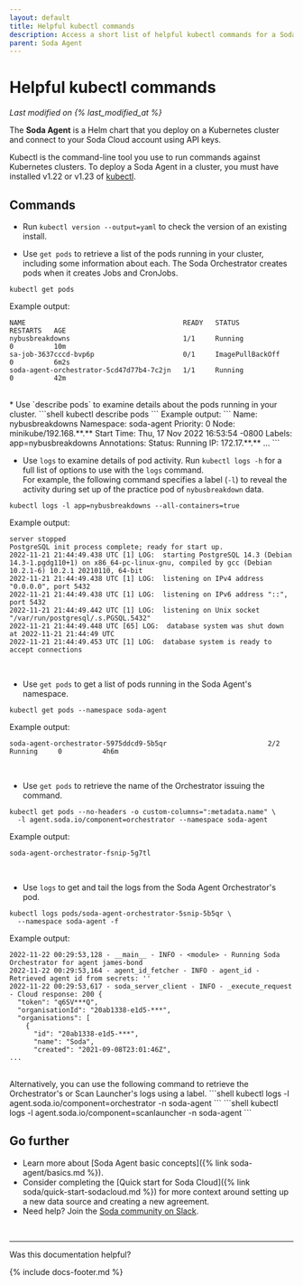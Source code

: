 ```yaml
---
layout: default
title: Helpful kubectl commands
description: Access a short list of helpful kubectl commands for a Soda Agent in your Kubernetes cluster.
parent: Soda Agent
---
```


# Helpful kubectl commands
*Last modified on {% last_modified_at %}*

The **Soda Agent** is a Helm chart that you deploy on a Kubernetes cluster and connect to your Soda Cloud account using API keys.

Kubectl is the command-line tool you use to run commands against Kubernetes clusters. To deploy a Soda Agent in a cluster, you must have installed v1.22 or v1.23 of <a href="https://kubernetes.io/docs/tasks/tools/#kubectl" target="_blank">kubectl</a>. 


## Commands

* Run `kubectl version --output=yaml` to check the version of an existing install.

* Use `get pods` to retrieve a list of the pods running in your cluster, including some information about each. The Soda Orchestrator creates pods when it creates Jobs and CronJobs.
```shell
kubectl get pods
```
Example output:
```
NAME                                       READY   STATUS             RESTARTS   AGE
nybusbreakdowns                            1/1     Running            0          10m
sa-job-3637cccd-bvp6p                      0/1     ImagePullBackOff   0          6m2s
soda-agent-orchestrator-5cd47d77b4-7c2jn   1/1     Running            0          42m
```
<br />
* Use `describe pods` to examine details about the pods running in your cluster.
```shell
kubectl describe pods
```
Example output:
```
Name:         nybusbreakdowns
Namespace:    soda-agent
Priority:     0
Node:         minikube/192.168.**.**
Start Time:   Thu, 17 Nov 2022 16:53:54 -0800
Labels:       app=nybusbreakdowns
Annotations:  <none>
Status:       Running
IP:           172.17.**.**
...
```
<br />

* Use `logs` to examine details of pod activity. Run `kubectl logs -h` for a full list of options to use with the `logs` command. <br />
For example, the following command specifies a label (`-l`) to reveal the activity during set up of the practice pod of `nybusbreakdown` data.
```
kubectl logs -l app=nybusbreakdowns --all-containers=true
```
Example output:
```
server stopped
PostgreSQL init process complete; ready for start up.
2022-11-21 21:44:49.438 UTC [1] LOG:  starting PostgreSQL 14.3 (Debian 14.3-1.pgdg110+1) on x86_64-pc-linux-gnu, compiled by gcc (Debian 10.2.1-6) 10.2.1 20210110, 64-bit
2022-11-21 21:44:49.438 UTC [1] LOG:  listening on IPv4 address "0.0.0.0", port 5432
2022-11-21 21:44:49.438 UTC [1] LOG:  listening on IPv6 address "::", port 5432
2022-11-21 21:44:49.442 UTC [1] LOG:  listening on Unix socket "/var/run/postgresql/.s.PGSQL.5432"
2022-11-21 21:44:49.448 UTC [65] LOG:  database system was shut down at 2022-11-21 21:44:49 UTC
2022-11-21 21:44:49.453 UTC [1] LOG:  database system is ready to accept connections
```
<br />

* Use `get pods` to get a list of pods running in the Soda Agent's namespace.
```shell
kubectl get pods --namespace soda-agent
```
Example output:
```shell
soda-agent-orchestrator-5975ddcd9-5b5qr                         2/2     Running     0          4h6m
```
<br />

* Use `get pods` to retrieve the name of the Orchestrator issuing the command.
```shell
kubectl get pods --no-headers -o custom-columns=":metadata.name" \
  -l agent.soda.io/component=orchestrator --namespace soda-agent
```
Example output:
```shell
soda-agent-orchestrator-fsnip-5g7tl
```
<br />

* Use `logs` to get and tail the logs from the Soda Agent Orchestrator's pod.
```shell
kubectl logs pods/soda-agent-orchestrator-5snip-5b5qr \
  --namespace soda-agent -f
```
Example output:
```shell
2022-11-22 00:29:53,128 - __main__ - INFO - <module> - Running Soda Orchestrator for agent james-bond
2022-11-22 00:29:53,164 - agent_id_fetcher - INFO - agent_id - Retrieved agent id from secrets: ''
2022-11-22 00:29:53,617 - soda_server_client - INFO - _execute_request - Cloud response: 200 {
  "token": "q6SV***Q",
  "organisationId": "20ab1338-e1d5-***",
  "organisations": [
    {
      "id": "20ab1338-e1d5-***",
      "name": "Soda",
      "created": "2021-09-08T23:01:46Z",
...
```
<br />
Alternatively, you can use the following command to retrieve the Orchestrator's or Scan Launcher's logs using a label.
```shell
kubectl logs -l agent.soda.io/component=orchestrator -n soda-agent
```
```shell
kubectl logs -l agent.soda.io/component=scanlauncher -n soda-agent
```

<br />


## Go further

* Learn more about [Soda Agent basic concepts]({% link soda-agent/basics.md %}).
* Consider completing the [Quick start for Soda Cloud]({% link soda/quick-start-sodacloud.md %}) for more context around setting up a new data source and creating a new agreement.
* Need help? Join the <a href="https://community.soda.io/slack" target="_blank"> Soda community on Slack</a>.
<br />

---

Was this documentation helpful?

<!-- LikeBtn.com BEGIN -->
<span class="likebtn-wrapper" data-theme="tick" data-i18n_like="Yes" data-ef_voting="grow" data-show_dislike_label="true" data-counter_zero_show="true" data-i18n_dislike="No"></span>
<script>(function(d,e,s){if(d.getElementById("likebtn_wjs"))return;a=d.createElement(e);m=d.getElementsByTagName(e)[0];a.async=1;a.id="likebtn_wjs";a.src=s;m.parentNode.insertBefore(a, m)})(document,"script","//w.likebtn.com/js/w/widget.js");</script>
<!-- LikeBtn.com END -->

{% include docs-footer.md %}